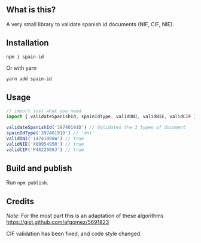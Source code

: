 ## What is this?
A very small library to validate spanish id documents (NIF, CIF, NIE).

## Installation

```
npm i spain-id
```

Or with yarn

```bash
yarn add spain-id
```

## Usage

```javascript
// import just what you need
import { validateSpanishId, spainIdType, validDNI, validNIE, validCIF } from 'spain-id'

validateSpanishId('39740191D') // Validates the 3 types of document
spainIdType('39740191D') // 'dni'
validDNI('14741806W') // true
validNIE('X8095495R') // true
validCIF('P4622000J') // true

```

## Build and publish

Run `npm publish`.

## Credits

*Note*: For the most part this is an adaptation of these algorithms https://gist.github.com/afgomez/5691823

CIF validation has been fixed, and code style changed.
